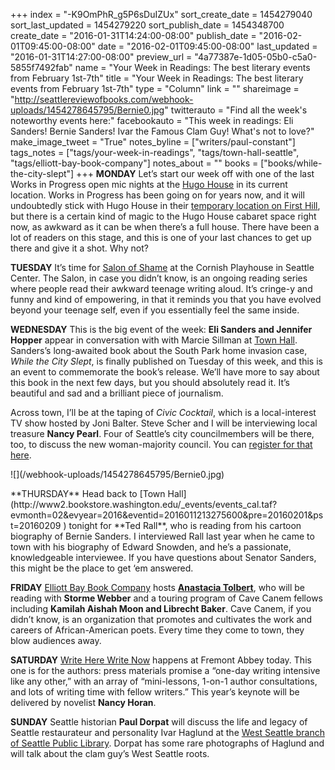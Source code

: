 +++
index = "-K9OmPhR_g5P6sDuIZUx"
sort_create_date = 1454279040
sort_last_updated = 1454279220
sort_publish_date = 1454348700
create_date = "2016-01-31T14:24:00-08:00"
publish_date = "2016-02-01T09:45:00-08:00"
date = "2016-02-01T09:45:00-08:00"
last_updated = "2016-01-31T14:27:00-08:00"
preview_url = "4a77387e-1d05-05b0-c5a0-5855f7492fab"
name = "Your Week in Readings: The best literary events from February 1st-7th"
title = "Your Week in Readings: The best literary events from February 1st-7th"
type = "Column"
link = ""
shareimage = "http://seattlereviewofbooks.com/webhook-uploads/1454278645795/Bernie0.jpg"
twitterauto = "Find all the week's noteworthy events here:"
facebookauto = "This week in readings: Eli Sanders! Bernie Sanders! Ivar the Famous Clam Guy! What's not to love?"
make_image_tweet = "True"
notes_byline = ["writers/paul-constant"]
tags_notes = ["tags/your-week-in-readings", "tags/town-hall-seattle", "tags/elliott-bay-book-company"]
notes_about = ""
books = ["books/while-the-city-slept"]
+++
**MONDAY** Let’s start our week off with one of the last Works in Progress open mic nights at the [Hugo House](https://hugohouse.org/event/works-in-progress-2/2016-02-01/) in its current location. Works in Progress has been going on for years now, and it will undoubtedly stick with Hugo House in their [temporary location on First Hill](http://seattlereviewofbooks.com/notes/2016/01/05/the-frye-art-museum-gives-hugo-house-a-temporary-home/), but there is a certain kind of magic to the Hugo House cabaret space right now, as awkward as it can be when there’s a full house. There have been a lot of readers on this stage, and this is one of your last chances to get up there and give it a shot. Why not? 

**TUESDAY** It’s time for [Salon of Shame](http://www.brownpapertickets.com/event/2483221) at the Cornish Playhouse in Seattle Center. The Salon, in case you didn’t know, is an ongoing reading series where people read their awkward teenage writing aloud. It’s cringe-y and funny and kind of empowering, in that it reminds you that you have evolved beyond your teenage self, even if you essentially feel the same inside.

**WEDNESDAY** This is the big event of the week: **Eli Sanders and Jennifer Hopper** appear in conversation with with Marcie Sillman at [Town Hall](http://www.elliottbaybook.com/event/eli-sanders-jennifer-hopper-marcie-sillman-town-hall-seattle). Sanders’s long-awaited book about the South Park home invasion case, *While the City Slept*, is finally published on Tuesday of this week, and this is an event to commemorate the book’s release. We’ll have more to say about this book in the next few days, but you should absolutely read it. It’s beautiful and sad and a brilliant piece of journalism.

Across town, I’ll be at the taping of *Civic Cocktail*, which is a local-interest TV show hosted by Joni Balter. Steve Scher and I will be interviewing local treasure **Nancy Pearl**. Four of Seattle’s city councilmembers will be there, too, to discuss the new woman-majority council. You can [register for that here](https://www.seattlecityclub.org/civic-cocktail).

<p class="image-left">![](/webhook-uploads/1454278645795/Bernie0.jpg)</p> **THURSDAY** Head back to [Town Hall](http://www2.bookstore.washington.edu/_events/events_cal.taf?evmonth=02&evyear=2016&eventid=2016011213275600&pre=20160201&pst=20160209
) tonight for **Ted Rall**, who is reading from his cartoon biography of Bernie Sanders. I interviewed Rall last year when he came to town with his biography of Edward Snowden, and he’s a passionate, knowledgeable interviewee. If you have questions about Senator Sanders, this might be the place to get ‘em answered.

**FRIDAY** [Elliott Bay Book Company]( http://www.elliottbaybook.com/event/anastacia-tolbert-friends) hosts [**Anastacia Tolbert**](http://seattlereviewofbooks.com/notes/2015/08/25/rattail/), who will be reading with **Storme Webber** and a touring program of Cave Canem fellows including **Kamilah Aishah Moon and Librecht Baker**. Cave Canem, if you didn’t know, is an organization that promotes and cultivates the work and careers of African-American poets. Every time they come to town, they blow audiences away.  

**SATURDAY** [Write Here Write Now](https://www.facebook.com/events/1062476830463732/) happens at Fremont Abbey today. This one is for the authors: press materials promise a “one-day writing intensive like any other,” with an array of “mini-lessons, 1-on-1 author consultations, and lots of writing time with fellow writers.” This year’s keynote will be delivered by novelist **Nancy Horan**.

**SUNDAY**  Seattle historian **Paul Dorpat** will discuss the life and legacy of Seattle restaurateur and personality Ivar Haglund at the [West Seattle branch of Seattle Public Library](http://www.spl.org/calendar-of-events#/?i=3). Dorpat has some rare photographs of Haglund and will talk about the clam guy’s West Seattle roots.